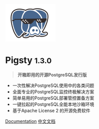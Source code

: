 ![logo](../_media/icon.svg)

# Pigsty <small>1.3.0</small>

> <b>开箱即用的开源PostgreSQL发行版</b>

- 一次性解决PostgreSQL使用中的各类问题
- 全面专业的PostgreSQL监控终极解决方案
- 简单易用的PostgreSQL部署管控置备方案
- 一键拉起的PostgreSQL全能本地沙箱环境
- 基于Apache License 2 的开源免费软件


[Documentation](/)
[中文文档](#Pigsty)

